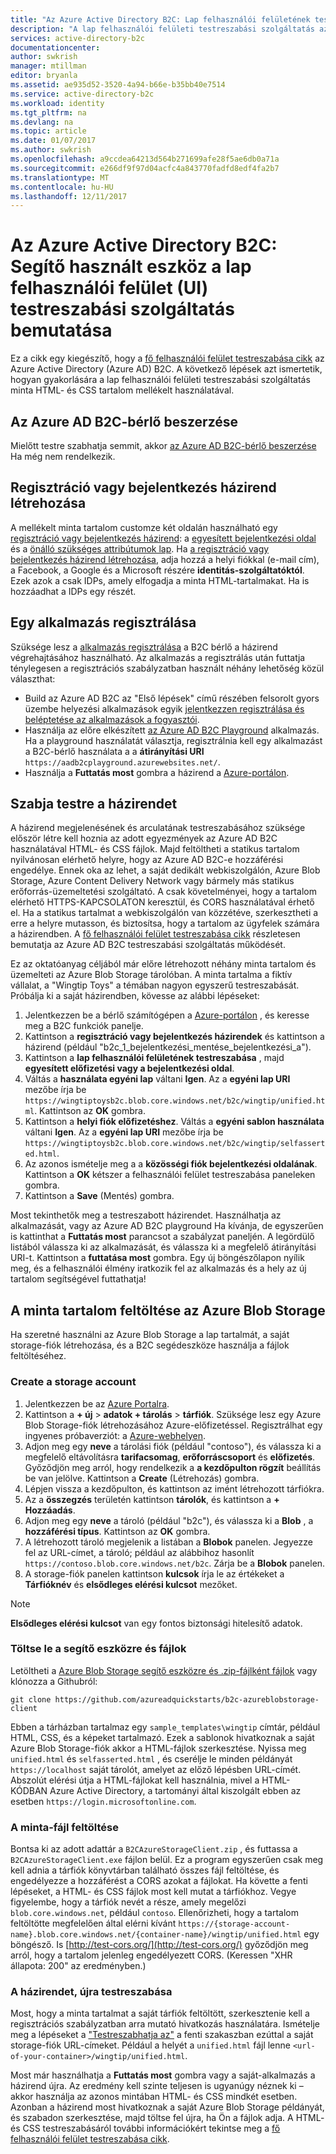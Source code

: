 ```yaml
---
title: "Az Azure Active Directory B2C: Lap felhasználói felületének testreszabása segédeszköze |} Microsoft Docs"
description: "A lap felhasználói felületi testreszabási szolgáltatás az Azure Active Directory B2C bemutatásához használt segítő eszköz"
services: active-directory-b2c
documentationcenter: 
author: swkrish
manager: mtillman
editor: bryanla
ms.assetid: ae935d52-3520-4a94-b66e-b35bb40e7514
ms.service: active-directory-b2c
ms.workload: identity
ms.tgt_pltfrm: na
ms.devlang: na
ms.topic: article
ms.date: 01/07/2017
ms.author: swkrish
ms.openlocfilehash: a9ccdea64213d564b271699afe28f5ae6db0a71a
ms.sourcegitcommit: e266df9f97d04acfc4a843770fadfd8edf4fa2b7
ms.translationtype: MT
ms.contentlocale: hu-HU
ms.lasthandoff: 12/11/2017
---
```

# <a name="azure-active-directory-b2c-a-helper-tool-used-to-demonstrate-the-page-user-interface-ui-customization-feature"></a>Az Azure Active Directory B2C: Segítő használt eszköz a lap felhasználói felület (UI) testreszabási szolgáltatás bemutatása
Ez a cikk egy kiegészítő, hogy a [fő felhasználói felület testreszabása cikk](active-directory-b2c-reference-ui-customization.md) az Azure Active Directory (Azure AD) B2C. A következő lépések azt ismertetik, hogyan gyakorlására a lap felhasználói felületi testreszabási szolgáltatás minta HTML- és CSS tartalom mellékelt használatával.

## <a name="get-an-azure-ad-b2c-tenant"></a>Az Azure AD B2C-bérlő beszerzése
Mielőtt testre szabhatja semmit, akkor [az Azure AD B2C-bérlő beszerzése](active-directory-b2c-get-started.md) Ha még nem rendelkezik.

## <a name="create-a-sign-up-or-sign-in-policy"></a>Regisztráció vagy bejelentkezés házirend létrehozása
A mellékelt minta tartalom customze két oldalán használható egy [regisztráció vagy bejelentkezés házirend](active-directory-b2c-reference-policies.md): a [egyesített bejelentkezési oldal](active-directory-b2c-reference-ui-customization.md) és a [önálló szükséges attribútumok lap](active-directory-b2c-reference-ui-customization.md). Ha [a regisztráció vagy bejelentkezés házirend létrehozása](active-directory-b2c-reference-policies.md#create-a-sign-up-or-sign-in-policy), adja hozzá a helyi fiókkal (e-mail cím), a Facebook, a Google és a Microsoft részére **identitás-szolgáltatóktól**. Ezek azok a csak IDPs, amely elfogadja a minta HTML-tartalmakat.  Ha is hozzáadhat a IDPs egy részét.

## <a name="register-an-application"></a>Egy alkalmazás regisztrálása
Szüksége lesz a [alkalmazás regisztrálása](active-directory-b2c-app-registration.md) a B2C bérlő a házirend végrehajtásához használható. Az alkalmazás a regisztrálás után futtatja ténylegesen a regisztrációs szabályzatban használt néhány lehetőség közül választhat:

* Build az Azure AD B2C az "Első lépések" című részében felsorolt gyors üzembe helyezési alkalmazások egyik [jelentkezzen regisztrálása és beléptetése az alkalmazások a fogyasztói](active-directory-b2c-overview.md#get-started).
* Használja az előre elkészített [az Azure AD B2C Playground](https://aadb2cplayground.azurewebsites.net) alkalmazás. Ha a playground használatát választja, regisztrálnia kell egy alkalmazást a B2C-bérlő használata a a **átirányítási URI** `https://aadb2cplayground.azurewebsites.net/`.
* Használja a **Futtatás most** gombra a házirend a [Azure-portálon](https://portal.azure.com/).

## <a name="customize-your-policy"></a>Szabja testre a házirendet
A házirend megjelenésének és arculatának testreszabásához szüksége először létre kell hoznia az adott egyezmények az Azure AD B2C használatával HTML- és CSS fájlok. Majd feltöltheti a statikus tartalom nyilvánosan elérhető helyre, hogy az Azure AD B2C-e hozzáférési engedélye. Ennek oka az lehet, a saját dedikált webkiszolgálón, Azure Blob Storage, Azure Content Delivery Network vagy bármely más statikus erőforrás-üzemeltetési szolgáltató. A csak követelményei, hogy a tartalom elérhető HTTPS-KAPCSOLATON keresztül, és CORS használatával érhető el. Ha a statikus tartalmat a webkiszolgálón van közzétéve, szerkesztheti a erre a helyre mutasson, és biztosítsa, hogy a tartalom az ügyfelek számára a házirendben. A [fő felhasználói felület testreszabása cikk](active-directory-b2c-reference-ui-customization.md) részletesen bemutatja az Azure AD B2C testreszabási szolgáltatás működését.

Ez az oktatóanyag céljából már előre létrehozott néhány minta tartalom és üzemelteti az Azure Blob Storage tárolóban. A minta tartalma a fiktív vállalat, a "Wingtip Toys" a témában nagyon egyszerű testreszabását. Próbálja ki a saját házirendben, kövesse az alábbi lépéseket:

1. Jelentkezzen be a bérlő számítógépen a [Azure-portálon](https://portal.azure.com/) , és keresse meg a B2C funkciók panelje.
2. Kattintson a **regisztráció vagy bejelentkezés házirendek** és kattintson a házirend (például "b2c\_1\_bejelentkezési\_mentése\_bejelentkezési\_a").
3. Kattintson a **lap felhasználói felületének testreszabása** , majd **egyesített előfizetési vagy a bejelentkezési oldal**.
4. Váltás a **használata egyéni lap** váltani **Igen**. Az a **egyéni lap URI** mezőbe írja be `https://wingtiptoysb2c.blob.core.windows.net/b2c/wingtip/unified.html`. Kattintson az **OK** gombra.
5. Kattintson a **helyi fiók előfizetéshez**. Váltás a **egyéni sablon használata** váltani **Igen**. Az a **egyéni lap URI** mezőbe írja be `https://wingtiptoysb2c.blob.core.windows.net/b2c/wingtip/selfasserted.html`.
6. Az azonos ismételje meg a a **közösségi fiók bejelentkezési oldalának**.
   Kattintson a **OK** kétszer a felhasználói felület testreszabása paneleken gombra.
7. Kattintson a **Save** (Mentés) gombra.

Most tekinthetők meg a testreszabott házirendet. Használhatja az alkalmazását, vagy az Azure AD B2C playground Ha kívánja, de egyszerűen is kattinthat a **Futtatás most** parancsot a szabályzat paneljén. A legördülő listából válassza ki az alkalmazását, és válassza ki a megfelelő átirányítási URI-t. Kattintson a **futtatása most** gombra. Egy új böngészőlapon nyílik meg, és a felhasználói élmény iratkozik fel az alkalmazás és a hely az új tartalom segítségével futtathatja!

## <a name="upload-the-sample-content-to-azure-blob-storage"></a>A minta tartalom feltöltése az Azure Blob Storage
Ha szeretné használni az Azure Blob Storage a lap tartalmát, a saját storage-fiók létrehozása, és a B2C segédeszköze használja a fájlok feltöltéséhez.

### <a name="create-a-storage-account"></a>Create a storage account
1. Jelentkezzen be az [Azure Portalra](https://portal.azure.com/).
2. Kattintson a **+ új** > **adatok + tárolás** > **tárfiók**. Szüksége lesz egy Azure Blob Storage-fiók létrehozásához Azure-előfizetéssel. Regisztrálhat egy ingyenes próbaverziót: a [Azure-webhelyen](https://azure.microsoft.com/pricing/free-trial/).
3. Adjon meg egy **neve** a tárolási fiók (például "contoso"), és válassza ki a megfelelő eltávolításra **tarifacsomag**, **erőforráscsoport** és **előfizetés**. Győződjön meg arról, hogy rendelkezik a **a kezdőpulton rögzít** beállítás be van jelölve. Kattintson a **Create** (Létrehozás) gombra.
4. Lépjen vissza a kezdőpulton, és kattintson az imént létrehozott tárfiókra.
5. Az a **összegzés** területén kattintson **tárolók**, és kattintson a **+ Hozzáadás**.
6. Adjon meg egy **neve** a tároló (például "b2c"), és válassza ki a **Blob** , a **hozzáférési típus**. Kattintson az **OK** gombra.
7. A létrehozott tároló megjelenik a listában a **Blobok** panelen. Jegyezze fel az URL-címet, a tároló; például az alábbihoz hasonlít `https://contoso.blob.core.windows.net/b2c`. Zárja be a **Blobok** panelen.
8. A storage-fiók panelen kattintson **kulcsok** írja le az értékeket a **Tárfióknév** és **elsődleges elérési kulcsot** mezőket.

> [!NOTE]
> **Elsődleges elérési kulcsot** van egy fontos biztonsági hitelesítő adatok.
> 
> 

### <a name="download-the-helper-tool-and-sample-files"></a>Töltse le a segítő eszközre és fájlok
Letöltheti a [Azure Blob Storage segítő eszközre és .zip-fájlként fájlok](https://github.com/azureadquickstarts/b2c-azureblobstorage-client/archive/master.zip) vagy klónozza a Githubról:

```
git clone https://github.com/azureadquickstarts/b2c-azureblobstorage-client
```

Ebben a tárházban tartalmaz egy `sample_templates\wingtip` címtár, például HTML, CSS, és a képeket tartalmazó. Ezek a sablonok hivatkoznak a saját Azure Blob Storage-fiók akkor a HTML-fájlok szerkesztése. Nyissa meg `unified.html` és `selfasserted.html` , és cserélje le minden példányát `https://localhost` saját tárolót, amelyet az előző lépésben URL-címét. Abszolút elérési útja a HTML-fájlokat kell használnia, mivel a HTML-KÓDBAN Azure Active Directory, a tartományi által kiszolgált ebben az esetben `https://login.microsoftonline.com`.

### <a name="upload-the-sample-files"></a>A minta-fájl feltöltése
Bontsa ki az adott adattár a `B2CAzureStorageClient.zip` , és futtassa a `B2CAzureStorageClient.exe` fájlon belül. Ez a program egyszerűen csak meg kell adnia a tárfiók könyvtárban található összes fájl feltöltése, és engedélyezze a hozzáférést a CORS azokat a fájlokat. Ha követte a fenti lépéseket, a HTML- és CSS fájlok most kell mutat a tárfiókhoz. Vegye figyelembe, hogy a tárfiók nevét a része, amely megelőzi `blob.core.windows.net`, például `contoso`. Ellenőrizheti, hogy a tartalom feltöltötte megfelelően által elérni kívánt `https://{storage-account-name}.blob.core.windows.net/{container-name}/wingtip/unified.html` egy böngésző. Is [http://test-cors.org/](http://test-cors.org/) győződjön meg arról, hogy a tartalom jelenleg engedélyezett CORS. (Keressen "XHR állapota: 200" az eredményben.)

### <a name="customize-your-policy-again"></a>A házirendet, újra testreszabása
Most, hogy a minta tartalmat a saját tárfiók feltöltött, szerkesztenie kell a regisztrációs szabályzatban arra mutató hivatkozás használatára. Ismételje meg a lépéseket a ["Testreszabhatja az"](#customize-your-policy) a fenti szakaszban ezúttal a saját storage-fiók URL-címeket. Például a helyét a `unified.html` fájl lenne `<url-of-your-container>/wingtip/unified.html`.

Most már használhatja a **Futtatás most** gombra vagy a saját-alkalmazás a házirend újra. Az eredmény kell szinte teljesen is ugyanúgy néznek ki – akkor használja az azonos mintában HTML- és CSS mindkét esetben. Azonban a házirend most hivatkoznak a saját Azure Blob Storage példányát, és szabadon szerkesztése, majd töltse fel újra, ha Ön a fájlok adja. A HTML- és CSS testreszabásáról további információkért tekintse meg a [fő felhasználói felület testreszabása cikk](active-directory-b2c-reference-ui-customization.md).

